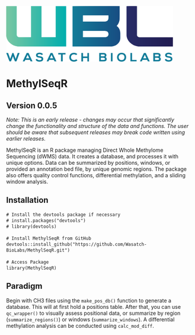 <img src="inst/wbl_main_logo.png" alt="Main Logo" width="450" height="150">

# MethylSeqR

## Version 0.0.5
*Note: This is an early release - changes may occur that significantly change the functionality and structure of the data and functions. The user should be aware that subsequent releases may break code written using earlier releases.*

MethylSeqR is an R package managing Direct Whole Methylome Sequencing (dWMS) data. It creates a database, and processes it with unique options. Data can be summarized by positions, windows, or provided an annotation bed file, by unique genomic regions. The package also offers quality control functions, differential methylation, and a sliding window analysis.

## Installation

```{r, eval = FALSE}
# Install the devtools package if necessary
# install.packages("devtools")
# library(devtools)

# Install MethylSeqR from GitHub
devtools::install_github("https://github.com/Wasatch-BioLabs/MethylSeqR.git")

# Access Package
library(MethylSeqR)

```

## Paradigm 
Begin with CH3 files using the `make_pos_db()` function to generate a database. This will at first hold a positions table. After that, you can use `qc_wrapper()` to visually assess positional data, or summarize by region (`summarize_regions()`) or windows (`summarize_windows`). A differential methylation analysis can be conducted using `calc_mod_diff`.

